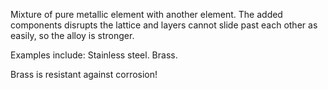 Mixture of pure metallic element with another element. The added components disrupts the lattice and layers cannot slide past each other as easily, so the alloy is stronger.

Examples include: Stainless steel. Brass.

Brass is resistant against corrosion!